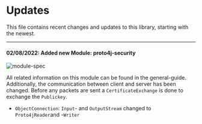 # Updates

This file contains recent changes and updates to this library, starting with the newest.

---

#### 02/08/2022: Added new Module: proto4j-security

![module-spec](https://img.shields.io:/static/v1?label=Module&message=proto4j-security&color=informational)

All related information on this module can be found in the general-guide. Additionally, the communication between client and server has been changed. Before any packets are sent a `CertificateExchange` is done to exchange the `Publickey`. 

* `ObjectConnection`: `Input`- and `OutputStream` changed to `Proto4jReader`and -`Writer`